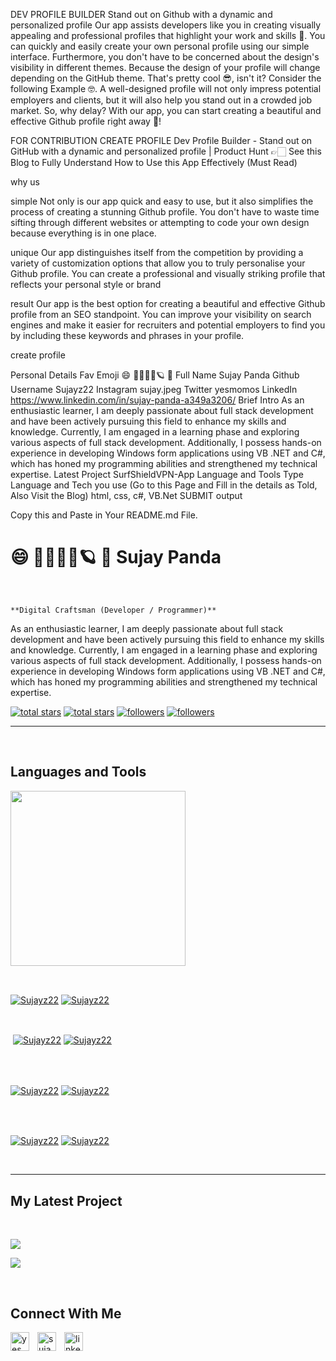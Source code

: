 DEV PROFILE BUILDER
Stand out on Github with a dynamic and
personalized profile
Our app assists developers like you in creating visually appealing and professional profiles that highlight your work and skills 🚀. You can quickly and easily create your own personal profile using our simple interface. Furthermore, you don't have to be concerned about the design's visibility in different themes. Because the design of your profile will change depending on the GitHub theme. That's pretty cool 😎, isn't it?
Consider the following Example 🤓.
A well-designed profile will not only impress potential employers and clients, but it will also help you stand out in a crowded job market. So, why delay? With our app, you can start creating a beautiful and effective Github profile right away 🥁!

FOR CONTRIBUTION
CREATE PROFILE
Dev Profile Builder - Stand out on GitHub with a dynamic and personalized profile | Product Hunt
👉🏻 See this Blog to Fully Understand How to Use this App Effectively (Must Read)

why us

 simple
Not only is our app quick and easy to use, but it also simplifies the process of creating a stunning Github profile. You don't have to waste time sifting through different websites or attempting to code your own design because everything is in one place.

 unique
Our app distinguishes itself from the competition by providing a variety of customization options that allow you to truly personalise your Github profile. You can create a professional and visually striking profile that reflects your personal style or brand

 result
Our app is the best option for creating a beautiful and effective Github profile from an SEO standpoint. You can improve your visibility on search engines and make it easier for recruiters and potential employers to find you by including these keywords and phrases in your profile.

create profile

Personal Details
Fav Emoji
😄 👻👨🏽‍💻🪐 💫
Full Name
Sujay Panda
Github Username
Sujayz22
Instagram
sujay.jpeg
Twitter
yesmomos
LinkedIn
https://www.linkedin.com/in/sujay-panda-a349a3206/
Brief Intro
As an enthusiastic learner, I am deeply passionate about full stack development and have been actively pursuing this field to enhance my skills and knowledge. Currently, I am engaged in a learning phase and exploring various aspects of full stack development. Additionally, I possess hands-on experience in developing Windows form applications using VB .NET and C#, which has honed my programming abilities and strengthened my technical expertise.
Latest Project
SurfShieldVPN-App
Language and Tools
Type Language and Tech you use
(Go to this Page and Fill in the details as Told, Also Visit the Blog)
html, css, c#, VB.Net 
SUBMIT
output

Copy this and Paste in Your README.md File.


                

                    

<h1>😄 👻👨🏽‍💻🪐 💫 Sujay Panda</h1>
<br /> 

                    
`**Digital Craftsman (Developer / Programmer)**`

                    

<p align="left">As an enthusiastic learner, I am deeply passionate about full stack development and have been actively pursuing this field to enhance my skills and knowledge. Currently, I am engaged in a learning phase and exploring various aspects of full stack development. Additionally, I possess hands-on experience in developing Windows form applications using VB .NET and C#, which has honed my programming abilities and strengthened my technical expertise.</p>
<p align="left"> 
  <a href="https://github.com/Sujayz22?tab=repositories&sort=stargazers#gh-light-mode-only">
    <img alt="total stars" title="Total stars on GitHub" src="https://custom-icon-badges.demolab.com/github/stars/Sujayz22?color=3ea97d&style=for-the-badge&labelColor=40b682&logo=star#gh-light-mode-only"/></a>
  
  <a href="https://github.com/Sujayz22?tab=repositories&sort=stargazers#gh-dark-mode-only">
    <img alt="total stars" title="Total stars on GitHub" src="https://custom-icon-badges.demolab.com/github/stars/Sujayz22?color=655489&style=for-the-badge&labelColor=c691e9&logo=star#gh-dark-mode-only"/></a>
  
  <a href="https://github.com/Sujayz22?tab=followers#gh-light-mode-only">
    <img alt="followers" title="Follow me on Github" src="https://custom-icon-badges.demolab.com/github/followers/Sujayz22?color=2c4954&labelColor=2c3e50&style=for-the-badge&logo=person-add&label=Follow&logoColor=white#gh-light-mode-only"/></a>
    
  <a href="https://github.com/Sujayz22?tab=followers#gh-dark-mode-only">
    <img alt="followers" title="Follow me on Github" src="https://custom-icon-badges.demolab.com/github/followers/Sujayz22?color=dacc84&labelColor=f9e692&style=for-the-badge&logo=person-add&label=Follow&logoColor=white#gh-dark-mode-only"/></a>
</p>

---
<br />

                    

<h2>Languages and Tools</h2> 
<p align="left">
<img width="280px"  src="https://skillicons.dev/icons?i=html, css, c#, VB.Net &perline=9"  />
</p>
<br />

                    

<p><a href="https://github.com/Sujayz22#gh-dark-mode-only" target="_blank"><img align="center" src="https://github-readme-stats.vercel.app/api/top-langs/?username=Sujayz22&langs_count=6&show_icon=true&layout=compact&theme=nightowl#gh-dark-mode-only" alt="Sujayz22" /></a>
  <a href="https://github.com/Sujayz22#gh-light-mode-only" target="_blank"><img align="center" src="https://github-readme-stats.vercel.app/api/top-langs/?username=Sujayz22&langs_count=6&show_icon=true&layout=compact&theme=vue#gh-light-mode-only" alt="Sujayz22" /></a>
</p>

<br />

<p>&nbsp;<a href="https://github.com/Sujayz22#gh-dark-mode-only" target="_blank"><img align="center" src="https://github-readme-stats.vercel.app/api?username=Sujayz22&count_private=true&show_icons=true&theme=nightowl#gh-dark-mode-only" alt="Sujayz22" /></a>
<a href="https://github.com/Sujayz22#gh-light-mode-only" target="_blank"><img align="center" src="https://github-readme-stats.vercel.app/api?username=Sujayz22&count_private=true&show_icons=true&theme=vue#gh-light-mode-only" alt="Sujayz22" /></a>
</p> 
<br>
<br />

<p><a href="https://github.com/Sujayz22#gh-dark-mode-only" target="_blank"><img align="center" src="https://streak-stats.demolab.com?user=Sujayz22&theme=nightowl#gh-dark-mode-only" alt="Sujayz22"/></a>
<a href="https://github.com/Sujayz22#gh-light-mode-only" target="_blank"><img align="center" src="https://streak-stats.demolab.com?user=Sujayz22&theme=vue#gh-light-mode-only" alt="Sujayz22"/></a></p>
<br/>
<br />

<p><a href="https://github.com/Sujayz22#gh-dark-mode-only" target="_blank"><img align="center" src="https://github-readme-activity-graph.cyclic.app/graph?username=Sujayz22&theme=nightowl#gh-dark-mode-only" alt="Sujayz22" /></a>
<a href="https://github.com/Sujayz22#gh-light-mode-only" target="_blank"><img align="center" src="https://github-readme-activity-graph.cyclic.app/graph?username=Sujayz22&theme=vue#gh-light-mode-only" alt="Sujayz22" /></a></p>
<br/>

---


                    

<h2>My Latest Project</h2> 
<br />
<p><a href="https://github.com/Sujayz22/SurfShieldVPN-App#gh-dark-mode-only" target="_blank"><img align="center" src="https://github-readme-stats.vercel.app/api/pin/?username=Sujayz22&repo=SurfShieldVPN-App&theme=nightowl&show_owner=true#gh-dark-mode-only"/></a></p>
<p><a href="https://github.com/Sujayz22/SurfShieldVPN-App#gh-light-mode-only" target="_blank"><img align="center" src="https://github-readme-stats.vercel.app/api/pin/?username=Sujayz22&repo=SurfShieldVPN-App&theme=vue&show_owner=true#gh-light-mode-only"/></a></p>
<br />


                    

<h2>Connect With Me</h2> 
<p align="left">
<a href="https://twitter.com/yesmomos" target="_blank"><img align="left" width="30px" style="padding-right:10px;" src="https://raw.githubusercontent.com/rahuldkjain/github-profile-readme-generator/master/src/images/icons/Social/twitter.svg" alt="yesmomos" /></a>
<a href="https://instagram.com/sujay.jpeg" target="_blank"><img align="left" width="30px" style="padding-right:10px" src="https://raw.githubusercontent.com/rahuldkjain/github-profile-readme-generator/master/src/images/icons/Social/instagram.svg" alt="sujay.jpeg" /></a>
<a href="https://www.linkedin.com/in/sujay-panda-a349a3206/" target="_blank"><img align="left" alt="linkedin" width="30px" style="padding-right: 10px;" src="https://cdn.jsdelivr.net/gh/devicons/devicon/icons/linkedin/linkedin-original.svg" /></a>
</p>

                

            
